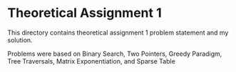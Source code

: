 # Theoretical Assignment 1

This directory contains theoretical assignment 1 problem statement and my solution.

Problems were based on Binary Search, Two Pointers, Greedy Paradigm, Tree Traversals, Matrix Exponentiation, and Sparse Table 